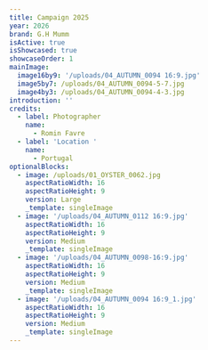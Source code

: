 ```yaml
---
title: Campaign 2025
year: 2026
brand: G.H Mumm
isActive: true
isShowcased: true
showcaseOrder: 1
mainImage:
  image16by9: '/uploads/04_AUTUMN_0094 16:9.jpg'
  image5by7: /uploads/04_AUTUMN_0094-5-7.jpg
  image4by3: /uploads/04_AUTUMN_0094-4-3.jpg
introduction: ''
credits:
  - label: Photographer
    name:
      - Romin Favre
  - label: 'Location '
    name:
      - Portugal
optionalBlocks:
  - image: /uploads/01_OYSTER_0062.jpg
    aspectRatioWidth: 16
    aspectRatioHeight: 9
    version: Large
    _template: singleImage
  - image: '/uploads/04_AUTUMN_0112 16:9.jpg'
    aspectRatioWidth: 16
    aspectRatioHeight: 9
    version: Medium
    _template: singleImage
  - image: '/uploads/04_AUTUMN_0098-16:9.jpg'
    aspectRatioWidth: 16
    aspectRatioHeight: 9
    version: Medium
    _template: singleImage
  - image: '/uploads/04_AUTUMN_0094 16:9_1.jpg'
    aspectRatioWidth: 16
    aspectRatioHeight: 9
    version: Medium
    _template: singleImage
---
```


